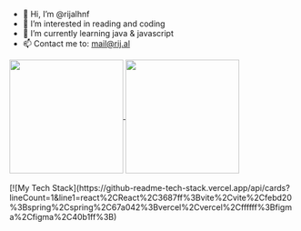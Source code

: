 - 👋 Hi, I’m @rijalhnf
- 👀 I’m interested in reading and coding
- 🌱 I’m currently learning java & javascript
- 📫 Contact me to: mail@rij.al

<a href="https://github.com/rijalhnf/github-readme-stats">
  <img height=200 align="center" src="https://github-readme-stats-ebon-ten-13.vercel.app/api?username=rijalhnf" />
</a>
<a href="https://github.com/anuraghazra">
  <img height=200 align="center" src="https://github-readme-stats-ebon-ten-13.vercel.app/api/top-langs?username=rijalhnf&layout=compact&langs_count=8&card_width=320" />
</a>

<br/>
<br/>
[![My Tech Stack](https://github-readme-tech-stack.vercel.app/api/cards?lineCount=1&line1=react%2CReact%2C3687ff%3Bvite%2Cvite%2Cfebd20%3Bspring%2Cspring%2C67a042%3Bvercel%2Cvercel%2Cffffff%3Bfigma%2Cfigma%2C40b1ff%3B)


<!---
rijalhnf/rijalhnf is a ✨ special ✨ repository because its `README.md` (this file) appears on your GitHub profile.
You can click the Preview link to take a look at your changes.
--->
